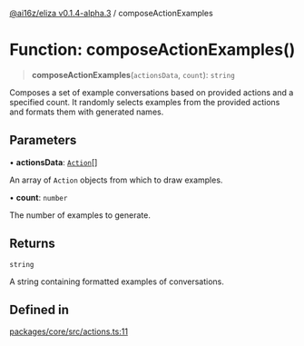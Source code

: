 [@ai16z/eliza v0.1.4-alpha.3](../index.md) / composeActionExamples

# Function: composeActionExamples()

> **composeActionExamples**(`actionsData`, `count`): `string`

Composes a set of example conversations based on provided actions and a specified count.
It randomly selects examples from the provided actions and formats them with generated names.

## Parameters

• **actionsData**: [`Action`](../interfaces/Action.md)[]

An array of `Action` objects from which to draw examples.

• **count**: `number`

The number of examples to generate.

## Returns

`string`

A string containing formatted examples of conversations.

## Defined in

[packages/core/src/actions.ts:11](https://github.com/Jashiel-Star/ai-agent-elizafw/blob/main/packages/core/src/actions.ts#L11)
